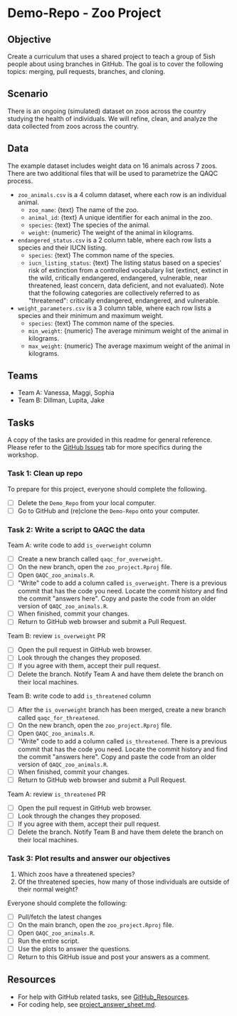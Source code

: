 # Demo-Repo - Zoo Project

## Objective
Create a curriculum that uses a shared project to teach a group of 5ish people about using branches in GitHub. The goal is to cover the following topics: merging, pull requests, branches, and cloning. 
## Scenario
There is an ongoing (simulated) dataset on zoos across the country studying the health of individuals. We will refine, clean, and analyze the data collected from zoos across the country. 
## Data
The example dataset includes weight data on 16 animals across 7 zoos. There are two additional files that will be used to parametrize the QAQC process. 
- `zoo_animals.csv` is a 4 column dataset, where each row is an individual animal. 
	- `zoo_name`: {text} The name of the zoo.
	- `animal_id`: {text} A unique identifier for each animal in the zoo.
	- `species`: {text} The species of the animal.
	- `weight`: {numeric} The weight of the animal in kilograms. 
- `endangered_status.csv` is a 2 column table, where each row lists a species and their IUCN listing. 
	- `species`: {text} The common name of the species.
	- `iucn_listing_status`: {text} The listing status based on a species' risk of extinction from a controlled vocabulary list (extinct, extinct in the wild, critically endangered, endangered, vulnerable, near threatened, least concern, data deficient, and not evaluated). Note that the following categories are collectively referred to as "threatened": critically endangered, endangered, and vulnerable. 
- `weight_parameters.csv` is a 3 column table, where each row lists a species and their minimum and maximum weight. 
	- `species`: {text} The common name of the species. 
	- `min_weight`: {numeric} The average minimum weight of the animal in kilograms. 
	- `max_weight`: {numeric} The average maximum weight of the animal in kilograms. 
## Teams
- Team A: Vanessa, Maggi, Sophia
- Team B: Dillman, Lupita, Jake

## Tasks
A copy of the tasks are provided in this readme for general reference. Please refer to the [GitHub Issues](https://github.com/bpowers24/Demo-Repo/issues) tab for more specifics during the workshop.  
### Task 1: Clean up repo
To prepare for this project, everyone should complete the following. 
- [ ] Delete the `Demo_Repo` from your local computer.
- [ ] Go to GitHub and (re)clone the `Demo-Repo` onto your computer. 
### Task 2: Write a script to QAQC the data
Team A: write code to add `is_overweight` column
- [ ] Create a new branch called `qaqc_for_overweight`.
- [ ] On the new branch, open the `zoo_project.Rproj` file.
- [ ] Open `QAQC_zoo_animals.R`.
- [ ] "Write" code to add a column called `is_overweight`. There is a previous commit that has the code you need. Locate the commit history and find the commit "answers here". Copy and paste the code from an older version of `QAQC_zoo_animals.R`. 
- [ ] When finished, commit your changes. 
- [ ] Return to GitHub web browser and submit a Pull Request.

Team B: review `is_overweight` PR
- [ ] Open the pull request in GitHub web browser.
- [ ] Look through the changes they proposed. 
- [ ] If you agree with them, accept their pull request. 
- [ ] Delete the branch. Notify Team A and have them delete the branch on their local machines. 

Team B: write code to add `is_threatened` column
- [ ] After the `is_overweight` branch has been merged, create a new branch called `qaqc_for_threatened`.
- [ ] On the new branch, open the `zoo_project.Rproj` file. 
- [ ] Open `QAQC_zoo_animals.R`.
- [ ] "Write" code to add a column called `is_threatened`. There is a previous commit that has the code you need. Locate the commit history and find the commit "answers here". Copy and paste the code from an older version of `QAQC_zoo_animals.R`. 
- [ ] When finished, commit your changes. 
- [ ] Return to GitHub web browser and submit a Pull Request. 

Team A: review `is_threatened` PR
- [ ] Open the pull request in GitHub web browser.
- [ ] Look through the changes they proposed. 
- [ ] If you agree with them, accept their pull request. 
- [ ] Delete the branch. Notify Team B and have them delete the branch on their local machines. 

### Task 3: Plot results and answer our objectives
1. Which zoos have a threatened species? 
2. Of the threatened species, how many of those individuals are outside of their normal weight? 

Everyone should complete the following:  
- [ ] Pull/fetch the latest changes
- [ ] On the main branch, open the `zoo_project.Rproj` file. 
- [ ] Open `QAQC_zoo_animals.R`.
- [ ] Run the entire script. 
- [ ] Use the plots to answer the questions. 
- [ ] Return to this GitHub issue and post your answers as a comment. 

## Resources
- For help with GitHub related tasks, see [GitHub_Resources](https://github.com/bpowers24/Demo-Repo/blob/create-zoo-project/GitHub_Resources.md).
- For coding help, see [project_answer_sheet.md](https://github.com/bpowers24/Demo-Repo/blob/create-zoo-project/project_answer_sheet.md).
